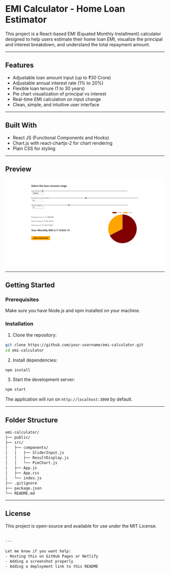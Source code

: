 # EMI Calculator - Home Loan Estimator

This project is a React-based EMI (Equated Monthly Installment) calculator designed to help users estimate their home loan EMI, visualize the principal and interest breakdown, and understand the total repayment amount.

---

## Features

- Adjustable loan amount input (up to ₹30 Crore)
- Adjustable annual interest rate (1% to 20%)
- Flexible loan tenure (1 to 30 years)
- Pie chart visualization of principal vs interest
- Real-time EMI calculation on input change
- Clean, simple, and intuitive user interface

---

## Built With

- React JS (Functional Components and Hooks)
- Chart.js with react-chartjs-2 for chart rendering
- Plain CSS for styling

---

## Preview

![App Screenshot](./EMI-CALCULATOR.png)



---

## Getting Started

### Prerequisites

Make sure you have Node.js and npm installed on your machine.

### Installation

1. Clone the repository:

```bash
git clone https://github.com/your-username/emi-calculator.git
cd emi-calculator
````

2. Install dependencies:

```bash
npm install
```

3. Start the development server:

```bash
npm start
```

The application will run on `http://localhost:3000` by default.

---

## Folder Structure

```
emi-calculator/
├── public/
├── src/
│   ├── components/
│   │   ├── SliderInput.js
│   │   ├── ResultDisplay.js
│   │   └── PieChart.js
│   ├── App.js
│   ├── App.css
│   └── index.js
├── .gitignore
├── package.json
└── README.md
```

---

## License

This project is open-source and available for use under the MIT License.

```

---

Let me know if you want help:
- Hosting this on GitHub Pages or Netlify
- Adding a screenshot properly
- Adding a deployment link to this README
```
